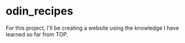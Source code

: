 # odin_recipes
For this project, I'll be creating a website using the knowledge I have learned so far from TOP.